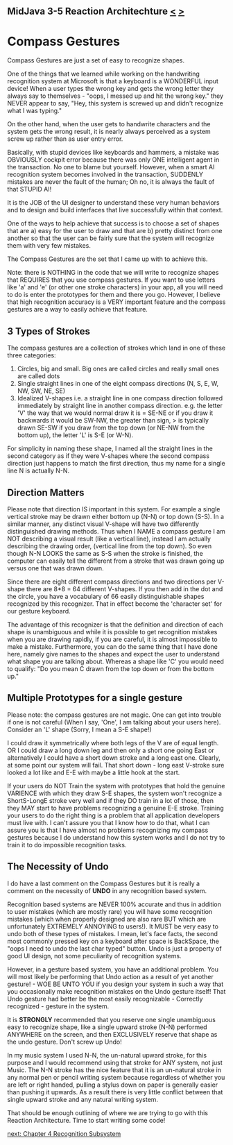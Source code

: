 ## MidJava 3-5 Reaction Architechture [&LT;](MJ0304.md) [&GT;](MJ0401.md)

# Compass Gestures
Compass Gestures are just a set of easy to recognize shapes.

One of the things that we learned while working on the handwriting recognition system at Microsoft is that a keyboard is a WONDERFUL input device! When a user types the wrong key and gets the wrong letter they always say to themselves - "oops, I messed up and hit the wrong key." they NEVER appear to say, "Hey, this system is screwed up and didn't recognize what I was typing." 

On the other hand, when the user gets to handwrite characters and the system gets the wrong result, it is nearly always perceived as a system screw up rather than as user entry error. 

Basically, with stupid devices like keyboards and hammers, a mistake was OBVIOUSLY cockpit error because there was only ONE intelligent agent in the transaction. No one to blame but yourself. However, when a smart AI recognition system becomes involved in the transaction, SUDDENLY mistakes are never the fault of the human; Oh no, it is always the fault of that STUPID AI! 

It is the JOB of the UI designer to understand these very human behaviors and to design and build interfaces that live successfully within that context.

One of the ways to help achieve that success is to choose a set of shapes that are a) easy for the user to draw and that are b) pretty distinct from one another so that the user can be fairly sure that the system will recognize them with very few mistakes. 

The Compass Gestures are the set that I came up with to achieve this. 

Note: there is NOTHING in the code that we will write to recognize shapes that REQUIRES that you use compass gestures. If you want to use letters like 'a' and 'e' (or other one stroke characters) in your app, all you will need to do is enter the prototypes for them and there you go. However, I believe that high recognition accuracy is a VERY important feature and the compass gestures are a way to easily achieve that feature.

## 3 Types of Strokes
The compass gestures are a collection of strokes which land in one of these three categories:

1. Circles, big and small. Big ones are called circles and really small ones are called dots
2. Single straight lines in one of the eight compass directions (N, S, E, W, NW, SW, NE, SE)
2. Idealized V-shapes i.e. a straight line in one compass direction followed immediately by straight line in another compass direction. e.g. the letter 'V' the way that we would normal draw it is = SE-NE or if you draw it backwards it would be SW-NW, the greater than sign, &gt; is typically drawn SE-SW if you draw from the top down (or NE-NW from the bottom up),  the letter 'L' is S-E (or W-N).

For simplicity in naming these shape, I named all the straight lines in the second category as if they were V-shapes where the second compass direction just happens to match the first direction, thus my name for a single line N is actually N-N.

## Direction Matters
Please note that direction IS important in this system. For example a single vertical stroke may be drawn either bottom up (N-N) or top down (S-S). In a similar manner, any distinct visual V-shape will have two differently distinguished drawing methods. Thus when I NAME a compass gesture I am NOT describing a visual result (like a vertical line), instead I am actually describing the drawing order, (vertical line from the top down). So even though N-N LOOKS the same as S-S when the stroke is finished, the computer can easily tell the different from a stroke that was drawn going up versus one that was drawn down.

Since there are eight different compass directions and two directions per V-shape there are 8*8 = 64 different V-shapes. If you then add in the dot and the circle, you have a vocabulary of 66 easily distinguishable shapes recognized by this recognizer. That in effect become the 'character set' for our gesture keyboard.

The advantage of this recognizer is that the definition and direction of each shape is unambiguous and while it is possible to get recognition mistakes when you are drawing rapidly, if you are careful, it is almost impossible to make a mistake. Furthermore, you can do the same thing that I have done here, namely give names to the shapes and expect the user to understand what shape you are talking about. Whereas a shape like 'C' you would need to qualify: "Do you mean C drawn from the top down or from the bottom up."

## Multiple Prototypes for a single gesture
Please note: the compass gestures are not magic. One can get into trouble if one is not careful (When I say, 'One', I am talking about your users here). Consider an 'L' shape (Sorry, I mean a S-E shape!) 

I could draw it symmetrically where both legs of the V are of equal length. OR I could draw a long down leg and then only a short one going East or alternatively I could have a short down stroke and a long east one. Clearly, at some point our system will fail. That short down - long east V-stroke sure looked a lot like and E-E with maybe a little hook at the start. 

If your users do NOT Train the system with prototypes that hold the genuine VARIENCE with which they draw S-E shapes, the system won't recognize a ShortS-LongE stroke very well and if they DO train in a lot of those, then they MAY start to have problems recognizing a genuine E-E stroke. Training your users to do the right thing is a problem that all application developers must live with. I can't assure you that I know how to do that, what I can assure you is that I have almost no problems recognizing my compass gestures because I do understand how this system works and I do not try to train it to do impossible recognition tasks. 

## The Necessity of Undo
I do have a last comment on the Compass Gestures but it is really a comment on the necessity of **UNDO** in any recognition based system.

Recognition based systems are NEVER 100% accurate and thus in addition to user mistakes (which are mostly rare) you will have some recognition mistakes (which when properly designed are also rare BUT which are unfortunately EXTREMELY ANNOYING to users!). It MUST be very easy to undo both of these types of mistakes. I mean, let's face facts, the second most commonly pressed key on a keyboard after space is BackSpace, the "oops I need to undo the last char typed" button. Undo is just a property of good UI design, not some peculiarity of recognition systems.

However, in a gesture based system, you have an additional problem. You will most likely be performing that Undo action as a result of yet another gesture! - WOE BE UNTO YOU if you design your system in such a way that you occasionally make recognition mistakes on the Undo gesture itself! That Undo gesture had better be the most easily recognizable - Correctly recognized - gesture in the system.

It is **STRONGLY** recommended that you reserve one single unambiguous easy to recognize shape, like a single upward stroke (N-N) performed ANYWHERE on the screen, and then EXCLUSIVELY reserve that shape as the undo gesture. Don't screw up Undo! 

In my music system I used N-N, the un-natural upward stroke, for this purpose and I would recommend using that stroke for ANY system, not just Music. The N-N stroke has the nice feature that it is an un-natural stroke in any normal pen or pencil writing system because regardless of whether you are left or right handed, pulling a stylus down on paper is generally easier than pushing it upwards. As a result there is very little conflict between that single upward stroke and any natural writing system.

That should be enough outlining of where we are trying to go with this Reaction Architecture. Time to start writing some code!
 
 [next: Chapter 4 Recognition Subsystem](MJ0401.md)